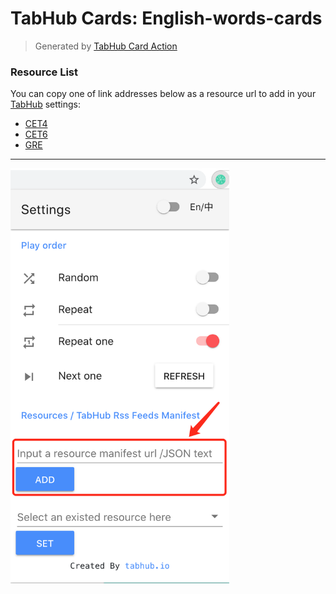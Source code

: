 # TabHub Cards: English-words-cards

> Generated by [TabHub Card Action](https://github.com/tabhub/tabhub-card-action)

### Resource List


You can copy one of link addresses below as a resource url to add in your [TabHub](https://tabhub.io) settings:


 - [CET4](https://raw.githubusercontent.com/tabhub/English-words-cards/main/CET4/manifest.json)
 - [CET6](https://raw.githubusercontent.com/tabhub/English-words-cards/main/CET6/manifest.json)
 - [GRE](https://raw.githubusercontent.com/tabhub/English-words-cards/main/GRE/manifest.json)

---


<img src=https://raw.githubusercontent.com/image-store/github/master/add-tabhub-resource-url.png width=350>
